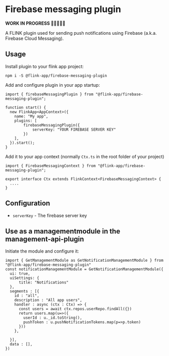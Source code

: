 # Firebase messaging plugin

**WORK IN PROGRESS 👷‍♀️👷🏻‍♂️**

A FLINK plugin used for sending push notifications using Firebase (a.k.a. Firebase Cloud Messaging).

## Usage

Install plugin to your flink app project:

```
npm i -S @flink-app/firebase-messaging-plugin
```

Add and configure plugin in your app startup:

```
import { firebaseMessagingPlugin } from "@flink-app/firebase-messaging-plugin";

function start() {
  new FlinkApp<AppContext>({
    name: "My app",
    plugins: [
        firebaseMessagingPlugin({
            serverKey: "YOUR FIREBASE SERVER KEY"
        })
    ],
  }).start();
}

```

Add it to your app context (normally `Ctx.ts` in the root folder of your project)

```
import { FirebaseMessagingContext } from "@flink-app/firebase-messaging-plugin";

export interface Ctx extends FlinkContext<FirebaseMessagingContext> {
  ....
}

```

## Configuration

- `serverKey` - The firebase server key


## Use as a managementmodule in the management-api-plugin

Initiate the module and configure it:

```
import { GetManagementModule as GetNotificationManagementModule } from "@flink-app/firebase-messaging-plugin"
const notificationManagementModule = GetNotificationManagementModule({
  ui: true,
  uiSettings: {
      title: "Notifications"
  },
  segments : [{
    id : "all", 
    description : "All app users", 
    handler : async (ctx : Ctx) => {
      const users = await ctx.repos.userRepo.findAll({})
      return users.map(u=>({
        userId : u._id.toString(),
        pushToken : u.pushNotificationTokens.map(p=>p.token)
      }))
    },
   
  }],
  data : [],
})
```




